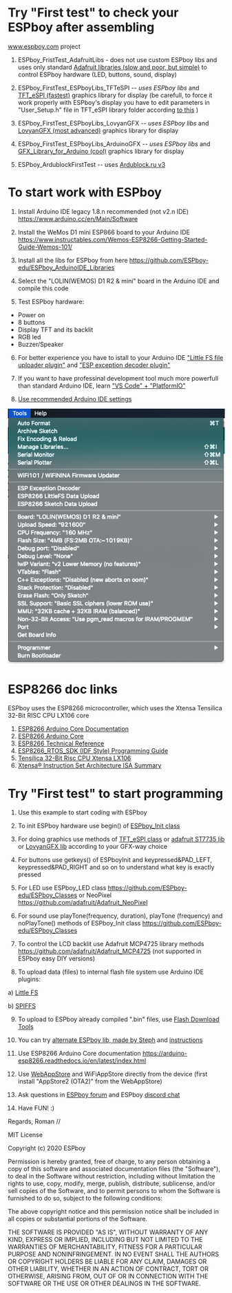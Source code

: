 # Try "First test" to check your ESPboy after assembling
www.espboy.com project

1. ESPboy_FristTest_AdafruitLibs - does not use custom ESPboy libs and uses only standard [Adafruit libraries (slow and poor, but simple)](https://github.com/adafruit/Adafruit-ST7735-Library) to control ESPboy hardware (LED, buttons, sound, display)

2. ESPboy_FirstTest_ESPboyLibs_TFTeSPI -- *uses ESPboy libs* and [TFT_eSPI (fastest)](https://github.com/Bodmer/TFT_eSPI?ysclid=ln67tav62z348840877) graphics library for display (be carefull, to force it work properly with ESPboy's display you have to edit parameters in "User_Setup.h" file in TFT_eSPI library folder according [to this](https://github.com/ESPboy-edu/ESPboy_ArduinoIDE_Libraries/blob/master/TFT_eSPI-master/User_Setup.h) )

3. ESPboy_FirstTest_ESPboyLibs_LovyanGFX -- *uses ESPboy libs* and [LovyanGFX (most advanced)](https://github.com/lovyan03/LovyanGFX) graphics library for display

4. ESPboy_FirstTest_ESPboyLibs_ArduinoGFX -- *uses ESPboy libs* and [GFX_Library_for_Arduino (cool)](https://github.com/moononournation/Arduino_GFX) graphics library for display
   
6. ESPboy_ArdublockFirstTest -- uses [Ardublock.ru v3](http://ardublock.ru/3/)

# To start work with ESPboy

1. Install Arduino IDE legacy 1.8.n recommended (not v2.n IDE) https://www.arduino.cc/en/Main/Software

2. Install the WeMos D1 mini ESP866 board to your Arduino IDE https://www.instructables.com/Wemos-ESP8266-Getting-Started-Guide-Wemos-101/

3. Install all the libs for ESPboy from here https://github.com/ESPboy-edu/ESPboy_ArduinoIDE_Libraries

4. Select the "LOLIN(WEMOS) D1 R2 & mini" board in the Arduino IDE and compile this code

5. Test ESPboy hardware:
- Power on
- 8 buttons
- Display TFT and its backlit
- RGB led
- Buzzer/Speaker

6. For better experience you have to istall to your Arduino IDE ["Little FS file uploader plugin"](https://github.com/earlephilhower/arduino-esp8266littlefs-plugin) and ["ESP exception decoder plugin"](https://github.com/me-no-dev/EspExceptionDecoder)

7. If you want to have professinal development tool much more powerfull than standard Arduino IDE, learn ["VS Code" + "PlatformIO"](https://circuitsgeek.com/guides-and-how-to/programming-esp8266-using-vs-code-and-platformio/)

8. [Use recommended Arduino IDE settings](https://github.com/ESPboy-edu/ESPboy_FirstTest/blob/master/settings.png)

![Arduino IDE settings](settings.png)


# ESP8266 doc links

ESPboy uses the ESP8266 microcontroller, which uses the Xtensa Tensilica 32-Bit RISC CPU LX106 core

1. [ESP8266 Arduino Core Documentation](https://arduino-esp8266.readthedocs.io/_/downloads/en/latest/pdf/)
2. [ESP8266 Arduino Core](https://arduino-esp8266.readthedocs.io/en/stable/ideoptions.html)
3. [ESP8266 Technical Reference](https://www.espressif.com/sites/default/files/documentation/esp8266-technical_reference_en.pdf)
4. [ESP8266_RTOS_SDK (IDF Style) Programming Guide](https://docs.espressif.com/projects/esp8266-rtos-sdk/en/latest/get-started/index.html)
5. [Tensilica 32-Bit Risc CPU Xtensa LX106](https://softwareg.com.au/blogs/computer-hardware/tensilica-32-bit-risc-cpu-xtensa-lx106)
6. [Xtensa® Instruction Set Architecture ISA Summary](https://www.cadence.com/content/dam/cadence-www/global/en_US/documents/tools/silicon-solutions/compute-ip/isa-summary.pdf)



# Try "First test" to start programming

1. Use this example to start coding with ESPboy

2. To init ESPboy hardware use begin() of [ESPboy_Init class](https://github.com/ESPboy-edu/ESPboy_Classes)

3. For doing graphics use methods of [TFT_eSPI class](https://github.com/Bodmer/TFT_eSPI) or [adafruit ST7735 lib](https://github.com/adafruit/Adafruit-ST7735-Library) or [LovyanGFX lib](https://github.com/lovyan03/LovyanGFX) according to your GFX-way choice

4. For buttons use getkeys() of ESPboyInit and keypressed&PAD_LEFT, keypressed&PAD_RIGHT and so on to understand what key is exactly pressed

5. For LED use ESPboy_LED class https://github.com/ESPboy-edu/ESPboy_Classes or NeoPixel https://github.com/adafruit/Adafruit_NeoPixel

6. For sound use playTone(frequency, duration), playTone (frequency) and noPlayTone() methods of ESPboy_Init class https://github.com/ESPboy-edu/ESPboy_Classes 

7. To control the LCD backlit use Adafruit MCP4725 library methods https://github.com/adafruit/Adafruit_MCP4725 (not supported in ESPboy easy DIY versions)

8. To upload data (files) to internal flash file system use Arduino IDE plugins: 

a) [Little FS](https://github.com/earlephilhower/arduino-esp8266littlefs-plugin)

b) [SPIFFS](https://github.com/esp8266/arduino-esp8266fs-plugin)

9. To upload to ESPboy already compiled ".bin" files, use [Flash Download Tools](https://github.com/SequoiaSan/Guide-How-To-Upload-bin-to-ESP8266-ESP32)

10. You can try [alternate ESPboy lib, made by Steph](https://www.arduino.cc/reference/en/libraries/espboy/) and [instructions](https://m1cr0lab-espboy.github.io/ESPboy)

11. Use ESP8266 Arduino Core documentation https://arduino-esp8266.readthedocs.io/en/latest/index.html

12. Use [WebAppStore](https://espboy.m1cr0lab.com/demo/appstore/) and WiFiAppStore directly from the device (first install "AppStore2 (OTA2)" from the WebAppStore)

13. Ask questions in [ESPboy forum](https://community.arduboy.com) and ESPboy [discord chat](https://discord.gg/kMWhY2x)

14. Have FUN! :)

Regards,
Roman
//


MIT License

Copyright (c) 2020 ESPboy

Permission is hereby granted, free of charge, to any person obtaining a copy
of this software and associated documentation files (the "Software"), to deal
in the Software without restriction, including without limitation the rights
to use, copy, modify, merge, publish, distribute, sublicense, and/or sell
copies of the Software, and to permit persons to whom the Software is
furnished to do so, subject to the following conditions:

The above copyright notice and this permission notice shall be included in all
copies or substantial portions of the Software.

THE SOFTWARE IS PROVIDED "AS IS", WITHOUT WARRANTY OF ANY KIND, EXPRESS OR
IMPLIED, INCLUDING BUT NOT LIMITED TO THE WARRANTIES OF MERCHANTABILITY,
FITNESS FOR A PARTICULAR PURPOSE AND NONINFRINGEMENT. IN NO EVENT SHALL THE
AUTHORS OR COPYRIGHT HOLDERS BE LIABLE FOR ANY CLAIM, DAMAGES OR OTHER
LIABILITY, WHETHER IN AN ACTION OF CONTRACT, TORT OR OTHERWISE, ARISING FROM,
OUT OF OR IN CONNECTION WITH THE SOFTWARE OR THE USE OR OTHER DEALINGS IN THE
SOFTWARE.
